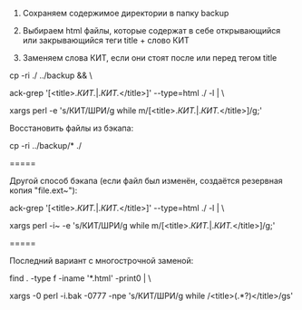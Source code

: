 1. Сохраняем содержимое директории в папку backup

2. Выбираем html файлы, которые содержат в себе открывающийся или закрывающийся теги title + слово КИТ

3. Заменяем слова КИТ, если они стоят после или перед тегом title

cp -ri ./ ../backup && \

ack-grep '[&lt;title>.*КИТ.*|.*КИТ.*&lt;\/title>]' --type=html ./ -l | \

xargs perl -e 's/КИТ/ШРИ/g while m/[&lt;title>.*КИТ.*|.*КИТ.*&lt;\/title>]/g;'


Восстановить файлы из бэкапа: 

cp -ri ../backup/* ./

=====

Другой способ бэкапа (если файл был изменён, создаётся резервная копия "file.ext~"): 

ack-grep '[&lt;title>.*КИТ.*|.*КИТ.*&lt;\/title>]' --type=html ./ -l | \

xargs perl -i~ -e 's/КИТ/ШРИ/g while m/[&lt;title>.*КИТ.*|.*КИТ.*&lt;\/title>]/g;'

=====

Последний вариант с многострочной заменой: 

find . -type f -iname '*.html' -print0 | \ 

xargs -0 perl -i.bak -0777 -npe 's/КИТ/ШРИ/g while /&lt;title>(.*?)&lt;\/title>/gs'
